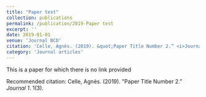 ```yaml
---
title: "Paper test"
collection: publications
permalink: /publication/2019-Paper test
excerpt: ''
date: 2019-01-01
venue: 'Journal BCD'
citation: 'Celle, Agnès. (2019). &quot;Paper Title Number 2.” <i>Journal 1</i>. 1(3).'
category: 'Journal articles'
---
```

This is a paper for which there is no link provided

Recommended citation: Celle, Agnès. (2019). "Paper Title Number 2.” <i>Journal 1</i>. 1(3).